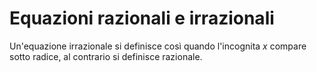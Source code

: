 # Equazioni razionali e irrazionali

Un'equazione irrazionale si definisce così quando l'incognita $x$ compare sotto
radice, al contrario si definisce razionale.
